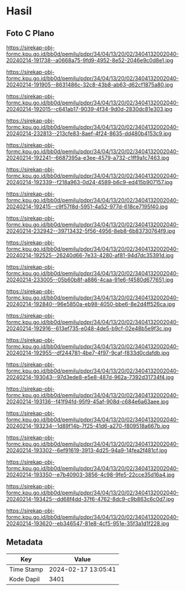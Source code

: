 # Hasil

## Foto C Plano

https://sirekap-obj-formc.kpu.go.id/bb0d/pemilu/pdpr/34/04/13/20/02/3404132002040-20240214-191738--a0668a75-9fd9-4952-8e52-2046e9c0d8e1.jpg

https://sirekap-obj-formc.kpu.go.id/bb0d/pemilu/pdpr/34/04/13/20/02/3404132002040-20240214-191905--8631486c-32c8-43b8-ab63-d62cf1875a80.jpg

https://sirekap-obj-formc.kpu.go.id/bb0d/pemilu/pdpr/34/04/13/20/02/3404132002040-20240214-192015--c641ab17-9039-4f34-9d0d-2830dc81e303.jpg

https://sirekap-obj-formc.kpu.go.id/bb0d/pemilu/pdpr/34/04/13/20/02/3404132002040-20240214-232813--213cfe83-8aef-4f24-8635-dd480b4153c9.jpg

https://sirekap-obj-formc.kpu.go.id/bb0d/pemilu/pdpr/34/04/13/20/02/3404132002040-20240214-192241--6687395a-e3ee-4579-a732-c1ff9a1c7463.jpg

https://sirekap-obj-formc.kpu.go.id/bb0d/pemilu/pdpr/34/04/13/20/02/3404132002040-20240214-192339--f218a963-0d24-4589-b6c9-ed415b907157.jpg

https://sirekap-obj-formc.kpu.go.id/bb0d/pemilu/pdpr/34/04/13/20/02/3404132002040-20240214-192415--c9f57f8d-5951-4a52-977d-618ce7195f40.jpg

https://sirekap-obj-formc.kpu.go.id/bb0d/pemilu/pdpr/34/04/13/20/02/3404132002040-20240214-232942--39713432-5f56-4956-8eb8-6b83730764f9.jpg

https://sirekap-obj-formc.kpu.go.id/bb0d/pemilu/pdpr/34/04/13/20/02/3404132002040-20240214-192525--26240d66-7e33-4280-af81-94d7dc35391d.jpg

https://sirekap-obj-formc.kpu.go.id/bb0d/pemilu/pdpr/34/04/13/20/02/3404132002040-20240214-233005--05b60b8f-a886-4caa-91e6-f4580d677651.jpg

https://sirekap-obj-formc.kpu.go.id/bb0d/pemilu/pdpr/34/04/13/20/02/3404132002040-20240214-192840--96e5850a-eb98-4050-bbe6-8e2d4ff526ca.jpg

https://sirekap-obj-formc.kpu.go.id/bb0d/pemilu/pdpr/34/04/13/20/02/3404132002040-20240214-192916--613ef735-e048-4de5-b9cf-02e48b5e9f3c.jpg

https://sirekap-obj-formc.kpu.go.id/bb0d/pemilu/pdpr/34/04/13/20/02/3404132002040-20240214-192955--df244781-4be7-4f97-9caf-f833d0cdafdb.jpg

https://sirekap-obj-formc.kpu.go.id/bb0d/pemilu/pdpr/34/04/13/20/02/3404132002040-20240214-193043--97d3ede8-e5e8-487d-962a-7392d31734f4.jpg

https://sirekap-obj-formc.kpu.go.id/bb0d/pemilu/pdpr/34/04/13/20/02/3404132002040-20240214-193136--f41f94fd-95f9-45af-908d-c684e6a63aee.jpg

https://sirekap-obj-formc.kpu.go.id/bb0d/pemilu/pdpr/34/04/13/20/02/3404132002040-20240214-193234--1d89f14b-7f25-41d6-a270-f809518a667b.jpg

https://sirekap-obj-formc.kpu.go.id/bb0d/pemilu/pdpr/34/04/13/20/02/3404132002040-20240214-193302--6ef91619-3913-4d25-94a9-14fea2f481cf.jpg

https://sirekap-obj-formc.kpu.go.id/bb0d/pemilu/pdpr/34/04/13/20/02/3404132002040-20240214-193350--e7b40903-3856-4c98-9fe5-22cce35d16a4.jpg

https://sirekap-obj-formc.kpu.go.id/bb0d/pemilu/pdpr/34/04/13/20/02/3404132002040-20240214-193425--dd68f4dd-37f6-4762-8dc9-c9b863c6c0d7.jpg

https://sirekap-obj-formc.kpu.go.id/bb0d/pemilu/pdpr/34/04/13/20/02/3404132002040-20240214-193620--eb346547-81e8-4cf5-951e-35f3a1d1f228.jpg


## Metadata

| Key        | Value               |
| ---------- | ------------------- |
| Time Stamp | 2024-02-17 13:05:41 |
| Kode Dapil | 3401                |



